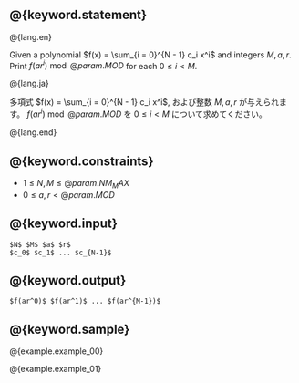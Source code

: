 ## @{keyword.statement}

@{lang.en}

Given a polynomial $f(x) = \sum_{i = 0}^{N - 1} c_i x^i$ and integers $M, a, r$. 
Print $f(ar^i) \bmod @{param.MOD}$ for each $0\leq i < M$.

@{lang.ja}

多項式 $f(x) = \sum_{i = 0}^{N - 1} c_i x^i$, および整数 $M, a, r$ が与えられます。
$f(ar^i) \bmod @{param.MOD}$ を $0\leq i < M$ について求めてください。

@{lang.end}

## @{keyword.constraints}

- $1 \leq N, M \leq @{param.NM_MAX}$
- $0 \leq a, r < @{param.MOD}$

## @{keyword.input}

```
$N$ $M$ $a$ $r$
$c_0$ $c_1$ ... $c_{N-1}$
```

## @{keyword.output}

```
$f(ar^0)$ $f(ar^1)$ ... $f(ar^{M-1})$
```

## @{keyword.sample}

@{example.example_00}

@{example.example_01}
